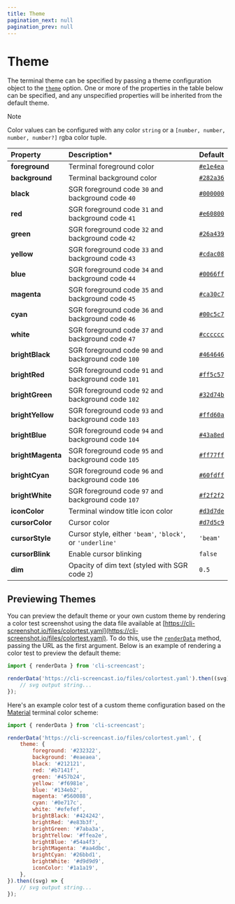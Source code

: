 ```yaml
---
title: Theme
pagination_next: null
pagination_prev: null
---
```


# Theme

The terminal theme can be specified by passing a theme configuration object to the [`theme`](options.md#theme) option. One or more of the properties in the table below can be specified, and any unspecified properties will be inherited from the default theme.

> [!note]
> Color values can be configured with any color `string` or a `[number, number, number, number?]` rgba color tuple.

|Property|Description*|Default|
|:-------|:----------|:------|
| **foreground** | Terminal foreground color | [`#e1e4ea`](color:e1e4ea) |
| **background** | Terminal background color | [`#282a36`](color:282a36) |
| **black** | SGR foreground code `30` and background code `40` | [`#000000`](color:000000) |
| **red** | SGR foreground code `31` and background code `41` | [`#e60800`](color:e60800) |
| **green** | SGR foreground code `32` and background code `42` | [`#26a439`](color:26a439) |
| **yellow** | SGR foreground code `33` and background code `43` | [`#cdac08`](color:cdac08) |
| **blue** | SGR foreground code `34` and background code `44` | [`#0066ff`](color:0066ff) |
| **magenta** | SGR foreground code `35` and background code `45` | [`#ca30c7`](color:ca30c7) |
| **cyan** | SGR foreground code `36` and background code `46` | [`#00c5c7`](color:00c5c7) |
| **white** | SGR foreground code `37` and background code `47` | [`#cccccc`](color:cccccc) |
| **brightBlack** | SGR foreground code `90` and background code `100` | [`#464646`](color:464646) |
| **brightRed** | SGR foreground code `91` and background code `101` | [`#ff5c57`](color:ff5c57) |
| **brightGreen** | SGR foreground code `92` and background code `102` | [`#32d74b`](color:32d74b) |
| **brightYellow** | SGR foreground code `93` and background code `103` | [`#ffd60a`](color:ffd60a) |
| **brightBlue** | SGR foreground code `94` and background code `104` | [`#43a8ed`](color:43a8ed) |
| **brightMagenta** | SGR foreground code `95` and background code `105` | [`#ff77ff`](color:ff77ff) |
| **brightCyan** | SGR foreground code `96` and background code `106` | [`#60fdff`](color:60fdff) |
| **brightWhite** | SGR foreground code `97` and background code `107` | [`#f2f2f2`](color:f2f2f2) |
| **iconColor** | Terminal window title icon color | [`#d3d7de`](color:d3d7de) |
| **cursorColor** | Cursor color | [`#d7d5c9`](color:d7d5c9) |
| **cursorStyle** | Cursor style, either `'beam'`,  `'block'`, or `'underline'` | `'beam'` |
| **cursorBlink** | Enable cursor blinking | `false` |
| **dim** | Opacity of dim text (styled with SGR code `2`)  | `0.5` |

## Previewing Themes

You can preview the default theme or your own custom theme by rendering a color test screenshot using the data file available at [https://cli-screenshot.io/files/colortest.yaml](https://cli-screenshot.io/files/colortest.yaml). To do this, use the [`renderData`](renderData.md) method, passing the URL as the first argument. Below is an example of rendering a color test to preview the default theme:

```js result='./assets/theme--default.svg'
import { renderData } from 'cli-screencast';

renderData('https://cli-screencast.io/files/colortest.yaml').then((svg) => {
    // svg output string...
});
```

Here's an example color test of a custom theme configuration based on the [Material](https://github.com/lysyi3m/macos-terminal-themes#material-download) terminal color scheme:

```js result='./assets/theme--material.svg'
import { renderData } from 'cli-screencast';

renderData('https://cli-screencast.io/files/colortest.yaml', {
    theme: {
        foreground: '#232322',
        background: '#eaeaea',
        black: '#212121',
        red: '#b7141f',
        green: '#457b24',
        yellow: '#f6981e',
        blue: '#134eb2',
        magenta: '#560088',
        cyan: '#0e717c',
        white: '#efefef',
        brightBlack: '#424242',
        brightRed: '#e83b3f',
        brightGreen: '#7aba3a',
        brightYellow: '#ffea2e',
        brightBlue: '#54a4f3',
        brightMagenta: '#aa4dbc',
        brightCyan: '#26bbd1',
        brightWhite: '#d9d9d9',
        iconColor: '#1a1a19',
    },
}).then((svg) => {
    // svg output string...
});
```
